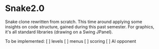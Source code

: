 # Snake2.0
Snake clone rewritten from scratch. This time around applying some insights on code structure, gained during this past semester. For graphics, it's all standard libraries (drawing on a Swing JPanel).

To be implemented:
[ ] levels
[ ] menus
[ ] scoring
[ ] AI opponent

